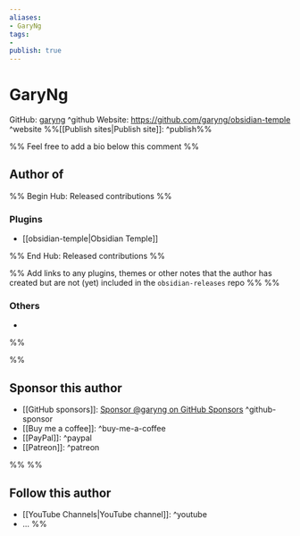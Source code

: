```yaml
---
aliases:
- GaryNg
tags: 
- 
publish: true
---
```


# GaryNg

GitHub: [garyng](https://github.com/garyng/) ^github
Website: <https://github.com/garyng/obsidian-temple> ^website
%%[[Publish sites|Publish site]]: ^publish%%

%% Feel free to add a bio below this comment %%


## Author of

%% Begin Hub: Released contributions %%
### Plugins
- [[obsidian-temple|Obsidian Temple]]

%% End Hub: Released contributions %%

%% Add links to any plugins, themes or other notes that the author has created but are not (yet) included in the `obsidian-releases` repo %%
%%
### Others 

- 
%%

%%
## Sponsor this author

- [[GitHub sponsors]]: [Sponsor @garyng on GitHub Sponsors](https://github.com/sponsors/garyng) ^github-sponsor
- [[Buy me a coffee]]: ^buy-me-a-coffee
- [[PayPal]]: ^paypal
- [[Patreon]]: ^patreon

%%
%%
## Follow this author

- [[YouTube Channels|YouTube channel]]: ^youtube
- ...
%%